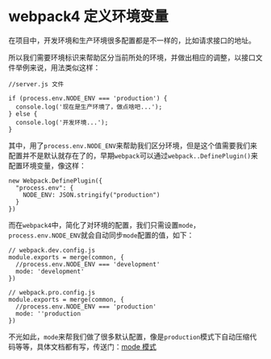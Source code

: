 # webpack4 定义环境变量

在项目中，开发环境和生产环境很多配置都是不一样的，比如请求接口的地址。

所以我们需要环境标识来帮助区分当前所处的环境，并做出相应的调整，以接口文件举例来说，用法类似这样：

```
//server.js 文件

if (process.env.NODE_ENV === 'production') {
  console.log('现在是生产环境了，做点啥吧...');
} else {
  console.log('开发环境...');
}
```

其中，用了`process.env.NODE_ENV`来帮助我们区分环境，但是这个值需要我们来配置并不是默认就存在了的，早期`webpack`可以通过`webpack..DefinePlugin()`来配置环境变量，像这样：

```
new Webpack.DefinePlugin({
  "process.env": {
    NODE_ENV: JSON.stringify("production")
  }
})
```

而在`webpack4`中，简化了对环境的配置，我们只需设置`mode`，`process.env.NODE_ENV`就会自动同步`mode`配置的值，如下：

```
// webpack.dev.config.js
module.exports = merge(common, {
  //process.env.NODE_ENV === 'development'
  mode: 'development' 
})

// webpack.pro.config.js
module.exports = merge(common, {
  //process.env.NODE_ENV === 'production'
  mode: ''production
})
```

不光如此，`mode`来帮我们做了很多默认配置，像是`production`模式下自动压缩代码等等，具体文档都有写，传送门：[mode 模式](https://webpack.docschina.org/concepts/mode/#src/components/Sidebar/Sidebar.jsx)




